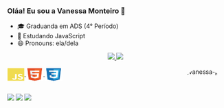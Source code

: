 ### Oláa! Eu sou a Vanessa Monteiro 👋

- 🎓 Graduanda em ADS (4° Período)
- 🌱 Estudando JavaScript
- 😄 Pronouns: ela/dela

<div align="center">
  <a href="https://github.com/vanessalmonteiro">
  <img height="180em" src="https://github-readme-stats.vercel.app/api?username=vanessalmonteiro&show_icons=true&theme=gruvbox&include_all_commits=true&count_private=true"/>
  <img height="180em" src="https://github-readme-stats.vercel.app/api/top-langs/?username=vanessalmonteiro&layout=compact&langs_count=7&theme=dark"/>
</div>
  
  <div style="display: inline_block"><br>
  <img align="center" alt="Vanessa-Js" height="30" width="40" src="https://raw.githubusercontent.com/devicons/devicon/master/icons/javascript/javascript-plain.svg">
  <img align="center" alt="Vanessa-HTML" height="30" width="40" src="https://raw.githubusercontent.com/devicons/devicon/master/icons/html5/html5-original.svg">
  <img align="center" alt="Vanessa-CSS" height="30" width="40" src="https://raw.githubusercontent.com/devicons/devicon/master/icons/css3/css3-original.svg">
  <img align="right" alt="Vanessa-pic" height="130" style="border-radius:50px;" src="https://i.picasion.com/pic92/fcbdd3cfa6aa7931039ebe44379562e0.gif">
</div>
  
##
  
  <div> 
  <a href="https://www.instagram.com/vanessa_lmonteiro/" target="_blank"><img src="https://img.shields.io/badge/-Instagram-%23E4405F?style=for-the-badge&logo=instagram&logoColor=white" target="_blank"></a> 
  <a href = "mailto:contato.vanessalima7@gmail.com"><img src="https://img.shields.io/badge/-Gmail-%23333?style=for-the-badge&logo=gmail&logoColor=white" target="_blank"></a>
  <a href="https://www.linkedin.com/in/vanessa-monteiro-8207b6170/" target="_blank"><img src="https://img.shields.io/badge/-LinkedIn-%230077B5?style=for-the-badge&logo=linkedin&logoColor=white" target="_blank"></a>
  </div>
